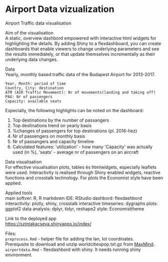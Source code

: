 # Airport Data vizualization
Airport Traffic data visualisation

Aim of the visualisation          
A static, overview dashbord empowered with interactive html widgets for highlighting the details. By adding Shiny to a flexdashboard, you can create dashboards that enable viewers to change underlying parameters and see the results immediately, or that update themselves incrementally as their underlying data changes.

Data        
Yearly, monthly based traffic data of the Budapest Airport for 2013-2017. 

    Year, Month: period of time
    Country, City: destination
    ATM (AIR Traffic Movement): Nr of movements(landing and taking off)
    PAX: Nr of passengers
    Capacity: available seats
    
Especially, the following highlights can be noted on the dashboard:
1. Top destinations by the number of passangers
2. Top destinations trend on yearly basis
3. %changes of passengers for top destinations (pl. 2016-hez)
4. Nr of passengers on monthly basis
5. Nr of passangers and capacity timeline 
6. Calculated features: ‘utilization’ - how many 'Capacity' was actually used (in %), ‘seats’ - average nr of passengers on an aircraft

Data visualisation       
For effective visualisation plots, tables és htmlwidgets, especially leaflets were used. Interactivity is realised through Shiny enabled widgets, reactive functions and crosstalk technology. 
For plots the Economist style have been applied.

Applied tools       
main softver: R, R markdown
IDE: RStudio
dashbord: flexdashbord
interactivity: plotly, shiny, crosstalk
interactive timeseries: dygraphs
plots: ggplot2
data analysis: dplyr, tidyr, reshape2
style: Economisttheme

Link to the deployed app      
https://szintakacseva.shinyapps.io/index/

Files:    
`preprocess.Rmd` - helper file for adding the lan, lot coordinates.    
Prerequsite to download and unzip worldcitiespop.txt.gz from [MaxMind](https://www.maxmind.com/en/free-world-cities-database).
`airportdata.Rmd` - flexdashbord with shiny.
It needs running shiny environment.

